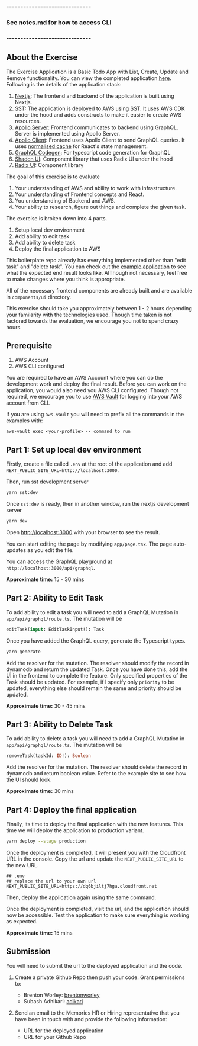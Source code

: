### ------------------------------
###
### See notes.md for how to access CLI
###
### ------------------------------



## About the Exercise

The Exercise Application is a Basic Todo App with List, Create, Update and Remove functionality. You can view the completed application [here](https://exercise.develop.memories.net).
Following is the details of the application stack:

1. [Nextjs](https://nextjs.org/docs): The frontend and backend of the application is built using Nextjs.
2. [SST](https://serverless-stack.com/): The application is deployed to AWS using SST. It uses AWS CDK under the hood and adds constructs to make it easier to create AWS resources.
3. [Apollo Server](https://www.apollographql.com/docs/apollo-server/): Frontend communicates to backend using GraphQL. Server is implemented using Apollo Server.
4. [Apollo Client](https://www.apollographql.com/docs/react/): Frontend uses Apollo Client to send GraphQL queries. It uses [normalised cache](https://www.apollographql.com/docs/react/caching/overview) for React's state management.
5. [GraphQL Codegen](https://the-guild.dev/graphql/codegen): For typescript code generation for GraphQL
6. [Shadcn UI](https://ui.shadcn.com/docs): Component library that uses Radix UI under the hood
7. [Radix UI](https://www.radix-ui.com/): Component library

The goal of this exercise is to evaluate

1. Your understanding of AWS and ability to work with infrastructure.
2. Your understanding of Frontend concepts and React.
3. You understanding of Backend and AWS.
4. Your ability to research, figure out things and complete the given task.

The exercise is broken down into 4 parts.

1. Setup local dev environment
2. Add ability to edit task
3. Add ability to delete task
4. Deploy the final application to AWS

This boilerplate repo already has everything implemented other than "edit task" and "delete task". You can check out the [example application](https://exercise.develop.memories.net) to see what the expected end result looks like.
AlThough not necessary, feel free to make changes where you think is appropriate.

All of the necessary frontend components are already built and are available in `components/ui` directory.

This exercise should take you approximately between 1 - 2 hours depending your familarity with the technologies used. Though time taken is not factored towards the evaluation, we encourage you not to spend crazy hours.

## Prerequisite

1. AWS Account
2. AWS CLI configured

You are required to have an AWS Account where you can do the development work and deploy the final result. Before you can work on the application, you would also need you AWS CLI configured.
Though not required, we encourage you to use [AWS Vault](https://github.com/99designs/aws-vault) for logging into your AWS account from CLI.

If you are using `aws-vault` you will need to prefix all the commands in the examples with:

```
aws-vault exec <your-profile> -- command to run
```

## Part 1: Set up local dev environment

Firstly, create a file called `.env` at the root of the application and add `NEXT_PUBLIC_SITE_URL=http://localhost:3000`.

Then, run sst development server

```bash
yarn sst:dev
```

Once `sst:dev` is ready, then in another window, run the nextjs development server

```bash
yarn dev
```

Open [http://localhost:3000](http://localhost:3000) with your browser to see the result.

You can start editing the page by modifying `app/page.tsx`. The page auto-updates as you edit the file.

You can access the GraphQL playground at `http://localhost:3000/api/graphql`.

**Approximate time:** 15 - 30 mins

## Part 2: Ability to Edit Task

To add ability to edit a task you will need to add a GraphQL Mutation in `app/api/graphql/route.ts`. The mutation will be

```graphql
editTask(input: EditTaskInput!): Task
```

Once you have added the GraphQL query, generate the Typescript types.

```bash
yarn generate
```

Add the resolver for the mutation. The resolver should modify the record in dynamodb and return the updated Task. Once you have done this, add the UI in the frontend to complete the feature.
Only specified properties of the Task should be updated. For example, if I specify only `priority` to be updated, everything else should remain the same and priority should be updated.

**Approximate time:** 30 - 45 mins

## Part 3: Ability to Delete Task

To add ability to delete a task you will need to add a GraphQL Mutation in `app/api/graphql/route.ts`. The mutation will be

```graphql
removeTask(taskId: ID!): Boolean
```

Add the resolver for the mutation. The resolver should delete the record in dynamodb and return boolean value. Refer to the example site to see how the UI should look.

**Approximate time:** 30 mins

## Part 4: Deploy the final application

Finally, its time to deploy the final application with the new features. This time we will deploy the application to production variant.

```bash
yarn deploy --stage production
```

Once the deployment is completed, it will present you with the Cloudfront URL in the console. Copy the url and update the `NEXT_PUBLIC_SITE_URL` to the new URL.

```
## .env
## replace the url to your own url
NEXT_PUBLIC_SITE_URL=https://dq6bjiltj7hga.cloudfront.net
```

Then, deploy the application again using the same command.

Once the deployment is completed, visit the url, and the application should now be accessible. Test the application to make sure everything is working as expected.

**Approximate time:** 15 mins

## Submission

You will need to submit the url to the deployed application and the code.

1. Create a private Github Repo then push your code. Grant permissions to:

   - Brenton Worley: [brentonworley](https://github.com/brentonworley)
   - Subash Adhikari: [adikari](https://github.com/adikari)

2. Send an email to the Memories HR or Hiring representative that you have been in touch with and provide the following information:
   - URL for the deployed application
   - URL for your Github Repo
